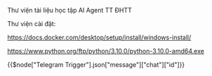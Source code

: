 Thư viện tài liệu học tập AI Agent TT ĐHTT

Thư viện cài đặt:

https://docs.docker.com/desktop/setup/install/windows-install/

https://www.python.org/ftp/python/3.10.0/python-3.10.0-amd64.exe

{{$node["Telegram Trigger"].json["message"]["chat"]["id"]}}
